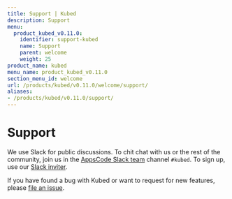 ```yaml
---
title: Support | Kubed
description: Support
menu:
  product_kubed_v0.11.0:
    identifier: support-kubed
    name: Support
    parent: welcome
    weight: 25
product_name: kubed
menu_name: product_kubed_v0.11.0
section_menu_id: welcome
url: /products/kubed/v0.11.0/welcome/support/
aliases:
- /products/kubed/v0.11.0/support/
---
```


# Support

We use Slack for public discussions. To chit chat with us or the rest of the community, join us in the [AppsCode Slack team](https://appscode.slack.com/messages/C6HSHCKBL/details/) channel `#kubed`. To sign up, use our [Slack inviter](https://slack.appscode.com/).

If you have found a bug with Kubed or want to request for new features, please [file an issue](https://github.com/appscode/kubed/issues/new).
